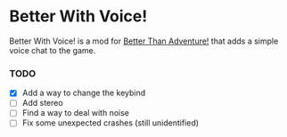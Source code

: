 # Better With Voice!

Better With Voice! is a mod for [Better Than Adventure!](https://www.betterthanadventure.net) that adds a simple voice chat to the game.

### TODO
- [x] Add a way to change the keybind
- [ ] Add stereo
- [ ] Find a way to deal with noise
- [ ] Fix some unexpected crashes (still unidentified)
